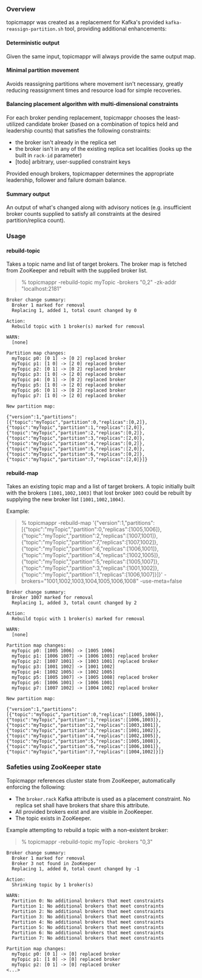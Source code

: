 ### Overview

topicmappr was created as a replacement for Kafka's provided `kafka-reassign-partition.sh` tool, providing additional enhancements:

#### Deterministic output
Given the same input, topicmappr will always provide the same output map.

#### Minimal partition movement
Avoids reassigning partitions where movement isn't necessary, greatly reducing reassignment times and resource load for simple recoveries.

#### Balancing placement algorithm with multi-dimensional constraints
For each broker pending replacement, topicmappr chooses the least-utilized candidate broker (based on a combination of topics held and leadership counts) that satisfies the following constraints:

- the broker isn't already in the replica set
- the broker isn't in any of the existing replica set localities (looks up the built in `rack-id` parameter)
- [todo] arbitrary, user-supplied constraint keys

Provided enough brokers, topicmapper determines the appropriate leadership, follower and failure domain balance.

#### Summary output
An output of what's changed along with advisory notices (e.g. insufficient broker counts supplied to satisfy all constraints at the desired partition/replica count).

### Usage

#### rebuild-topic
Takes a topic name and list of target brokers. The broker map is fetched from ZooKeeper and rebuilt with the supplied broker list.

> % topicmappr -rebuild-topic myTopic -brokers "0,2" -zk-addr "localhost:2181"

```
Broker change summary:
  Broker 1 marked for removal
  Replacing 1, added 1, total count changed by 0

Action:
  Rebuild topic with 1 broker(s) marked for removal

WARN:
  [none]

Partition map changes:
  myTopic p0: [0 1] -> [0 2] replaced broker
  myTopic p1: [1 0] -> [2 0] replaced broker
  myTopic p2: [0 1] -> [0 2] replaced broker
  myTopic p3: [1 0] -> [2 0] replaced broker
  myTopic p4: [0 1] -> [0 2] replaced broker
  myTopic p5: [1 0] -> [2 0] replaced broker
  myTopic p6: [0 1] -> [0 2] replaced broker
  myTopic p7: [1 0] -> [2 0] replaced broker

New partition map:

{"version":1,"partitions":[{"topic":"myTopic","partition":0,"replicas":[0,2]},{"topic":"myTopic","partition":1,"replicas":[2,0]},{"topic":"myTopic","partition":2,"replicas":[0,2]},{"topic":"myTopic","partition":3,"replicas":[2,0]},{"topic":"myTopic","partition":4,"replicas":[0,2]},{"topic":"myTopic","partition":5,"replicas":[2,0]},{"topic":"myTopic","partition":6,"replicas":[0,2]},{"topic":"myTopic","partition":7,"replicas":[2,0]}]}
```

#### rebuild-map
Takes an existing topic map and a list of target brokers. A topic initially built with the brokers `[1001,1002,1003]` that lost broker `1003` could be rebuilt by supplying the new broker list `[1001,1002,1004]`.

Example:

> % topicmappr -rebuild-map '{"version":1,"partitions":[{"topic":"myTopic","partition":0,"replicas":[1005,1006]},{"topic":"myTopic","partition":2,"replicas":[1007,1001]},{"topic":"myTopic","partition":7,"replicas":[1007,1002]},{"topic":"myTopic","partition":6,"replicas":[1006,1001]},{"topic":"myTopic","partition":4,"replicas":[1002,1005]},{"topic":"myTopic","partition":5,"replicas":[1005,1007]},{"topic":"myTopic","partition":3,"replicas":[1001,1002]},{"topic":"myTopic","partition":1,"replicas":[1006,1007]}]}' -brokers="1001,1002,1003,1004,1005,1006,1008" -use-meta=false

```
Broker change summary:
  Broker 1007 marked for removal
  Replacing 1, added 3, total count changed by 2

Action:
  Rebuild topic with 1 broker(s) marked for removal

WARN:
  [none]

Partition map changes:
  myTopic p0: [1005 1006] -> [1005 1006]
  myTopic p1: [1006 1007] -> [1006 1003] replaced broker
  myTopic p2: [1007 1001] -> [1003 1001] replaced broker
  myTopic p3: [1001 1002] -> [1001 1002]
  myTopic p4: [1002 1005] -> [1002 1005]
  myTopic p5: [1005 1007] -> [1005 1008] replaced broker
  myTopic p6: [1006 1001] -> [1006 1001]
  myTopic p7: [1007 1002] -> [1004 1002] replaced broker

New partition map:

{"version":1,"partitions":[{"topic":"myTopic","partition":0,"replicas":[1005,1006]},{"topic":"myTopic","partition":1,"replicas":[1006,1003]},{"topic":"myTopic","partition":2,"replicas":[1003,1001]},{"topic":"myTopic","partition":3,"replicas":[1001,1002]},{"topic":"myTopic","partition":4,"replicas":[1002,1005]},{"topic":"myTopic","partition":5,"replicas":[1005,1008]},{"topic":"myTopic","partition":6,"replicas":[1006,1001]},{"topic":"myTopic","partition":7,"replicas":[1004,1002]}]}
```

### Safeties using ZooKeeper state

Topicmappr references cluster state from ZooKeeper, automatically enforcing the following:

- The `broker.rack` Kafka attribute is used as a placement constraint. No replica set shall have brokers that share this attribute.
- All provided brokers exist and are visible in ZooKeeper.
- The topic exists in ZooKeeper.

Example attempting to rebuild a topic with a non-existent broker:

> % topicmappr -rebuild-topic myTopic -brokers "0,3"

```
Broker change summary:
  Broker 1 marked for removal
  Broker 3 not found in ZooKeeper
  Replacing 1, added 0, total count changed by -1

Action:
  Shrinking topic by 1 broker(s)

WARN:
  Partition 0: No additional brokers that meet constraints
  Partition 1: No additional brokers that meet constraints
  Partition 2: No additional brokers that meet constraints
  Partition 3: No additional brokers that meet constraints
  Partition 4: No additional brokers that meet constraints
  Partition 5: No additional brokers that meet constraints
  Partition 6: No additional brokers that meet constraints
  Partition 7: No additional brokers that meet constraints

Partition map changes:
  myTopic p0: [0 1] -> [0] replaced broker
  myTopic p1: [1 0] -> [0] replaced broker
  myTopic p2: [0 1] -> [0] replaced broker
<...>
```
